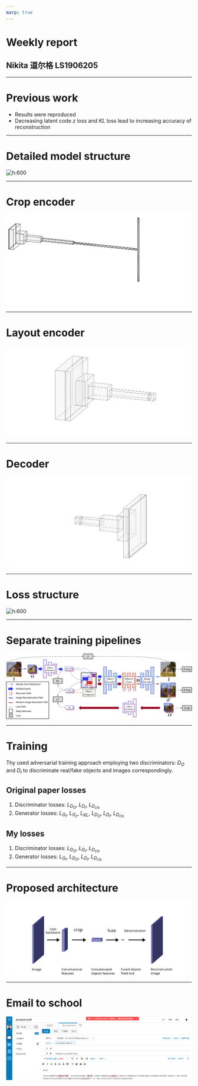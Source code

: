 ```yaml
---
marp: true
---
```


<style>
div.twocols {
  margin-top: 35px;
  column-count: 2;
}
div.twocols p:first-child,
div.twocols h1:first-child,
div.twocols h2:first-child,
div.twocols ul:first-child,
div.twocols ul li:first-child,
div.twocols ul li p:first-child {
  margin-top: 0 !important;
}
div.twocols p.break {
  break-before: column;
  margin-top: 0;
}
</style>

# Weekly report
## Nikita 道尔格 LS1906205

---

# Previous work

 - Results were reproduced
 - Decreasing latent code $z$ loss and $KL$ loss lead to increasing accuracy of reconstruction

---

# Detailed model structure

![h:600](layout2im-model.jpg)

---

# Crop encoder

![](crop-encoder.svg)

---

# Layout encoder

![](layout-encoder.svg)

---

# Decoder

![](decoder.svg)

---

# Loss structure

![h:600](layout2im-loss.jpg)

---

# Separate training pipelines

![](layout2im.jpg)

---

# Training

Thy used adversarial training approach employing two discriminators: $D_O$ and $D_I$ to discriminate real/fake objects  and images correspondingly.

## Original paper losses

1. Discriminator losses: $L_{D_O}$, $L_{D_I}$, $L_{D_{cls}}$
2. Generator losses: $L_{G_I}$, $L_{G_z}$, $L_{KL}$, $L_{D_O}$, $L_{D_I}$, $L_{D_{cls}}$

## My losses

1. Discriminator losses: $L_{D_O}$, $L_{D_I}$, $L_{D_{cls}}$
2. Generator losses: $L_{G_I}$, $L_{D_O}$, $L_{D_I}$, $L_{D_{cls}}$

---

# Proposed architecture

![w:1500](architecture.svg)

---

# Email to school

![](email.png)